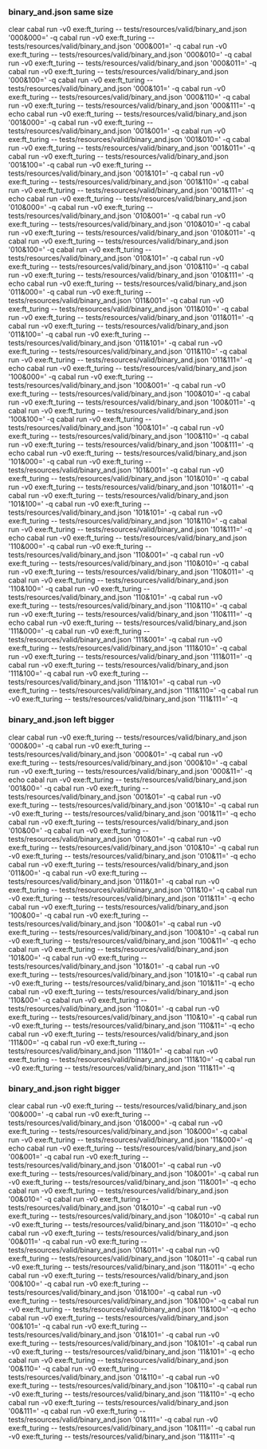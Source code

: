 ### binary_and.json same size

clear
cabal run -v0 exe:ft_turing -- tests/resources/valid/binary_and.json '000&000=' -q
cabal run -v0 exe:ft_turing -- tests/resources/valid/binary_and.json '000&001=' -q
cabal run -v0 exe:ft_turing -- tests/resources/valid/binary_and.json '000&010=' -q
cabal run -v0 exe:ft_turing -- tests/resources/valid/binary_and.json '000&011=' -q
cabal run -v0 exe:ft_turing -- tests/resources/valid/binary_and.json '000&100=' -q
cabal run -v0 exe:ft_turing -- tests/resources/valid/binary_and.json '000&101=' -q
cabal run -v0 exe:ft_turing -- tests/resources/valid/binary_and.json '000&110=' -q
cabal run -v0 exe:ft_turing -- tests/resources/valid/binary_and.json '000&111=' -q
echo
cabal run -v0 exe:ft_turing -- tests/resources/valid/binary_and.json '001&000=' -q
cabal run -v0 exe:ft_turing -- tests/resources/valid/binary_and.json '001&001=' -q
cabal run -v0 exe:ft_turing -- tests/resources/valid/binary_and.json '001&010=' -q
cabal run -v0 exe:ft_turing -- tests/resources/valid/binary_and.json '001&011=' -q
cabal run -v0 exe:ft_turing -- tests/resources/valid/binary_and.json '001&100=' -q
cabal run -v0 exe:ft_turing -- tests/resources/valid/binary_and.json '001&101=' -q
cabal run -v0 exe:ft_turing -- tests/resources/valid/binary_and.json '001&110=' -q
cabal run -v0 exe:ft_turing -- tests/resources/valid/binary_and.json '001&111=' -q
echo
cabal run -v0 exe:ft_turing -- tests/resources/valid/binary_and.json '010&000=' -q
cabal run -v0 exe:ft_turing -- tests/resources/valid/binary_and.json '010&001=' -q
cabal run -v0 exe:ft_turing -- tests/resources/valid/binary_and.json '010&010=' -q
cabal run -v0 exe:ft_turing -- tests/resources/valid/binary_and.json '010&011=' -q
cabal run -v0 exe:ft_turing -- tests/resources/valid/binary_and.json '010&100=' -q
cabal run -v0 exe:ft_turing -- tests/resources/valid/binary_and.json '010&101=' -q
cabal run -v0 exe:ft_turing -- tests/resources/valid/binary_and.json '010&110=' -q
cabal run -v0 exe:ft_turing -- tests/resources/valid/binary_and.json '010&111=' -q
echo
cabal run -v0 exe:ft_turing -- tests/resources/valid/binary_and.json '011&000=' -q
cabal run -v0 exe:ft_turing -- tests/resources/valid/binary_and.json '011&001=' -q
cabal run -v0 exe:ft_turing -- tests/resources/valid/binary_and.json '011&010=' -q
cabal run -v0 exe:ft_turing -- tests/resources/valid/binary_and.json '011&011=' -q
cabal run -v0 exe:ft_turing -- tests/resources/valid/binary_and.json '011&100=' -q
cabal run -v0 exe:ft_turing -- tests/resources/valid/binary_and.json '011&101=' -q
cabal run -v0 exe:ft_turing -- tests/resources/valid/binary_and.json '011&110=' -q
cabal run -v0 exe:ft_turing -- tests/resources/valid/binary_and.json '011&111=' -q
echo
cabal run -v0 exe:ft_turing -- tests/resources/valid/binary_and.json '100&000=' -q
cabal run -v0 exe:ft_turing -- tests/resources/valid/binary_and.json '100&001=' -q
cabal run -v0 exe:ft_turing -- tests/resources/valid/binary_and.json '100&010=' -q
cabal run -v0 exe:ft_turing -- tests/resources/valid/binary_and.json '100&011=' -q
cabal run -v0 exe:ft_turing -- tests/resources/valid/binary_and.json '100&100=' -q
cabal run -v0 exe:ft_turing -- tests/resources/valid/binary_and.json '100&101=' -q
cabal run -v0 exe:ft_turing -- tests/resources/valid/binary_and.json '100&110=' -q
cabal run -v0 exe:ft_turing -- tests/resources/valid/binary_and.json '100&111=' -q
echo
cabal run -v0 exe:ft_turing -- tests/resources/valid/binary_and.json '101&000=' -q
cabal run -v0 exe:ft_turing -- tests/resources/valid/binary_and.json '101&001=' -q
cabal run -v0 exe:ft_turing -- tests/resources/valid/binary_and.json '101&010=' -q
cabal run -v0 exe:ft_turing -- tests/resources/valid/binary_and.json '101&011=' -q
cabal run -v0 exe:ft_turing -- tests/resources/valid/binary_and.json '101&100=' -q
cabal run -v0 exe:ft_turing -- tests/resources/valid/binary_and.json '101&101=' -q
cabal run -v0 exe:ft_turing -- tests/resources/valid/binary_and.json '101&110=' -q
cabal run -v0 exe:ft_turing -- tests/resources/valid/binary_and.json '101&111=' -q
echo
cabal run -v0 exe:ft_turing -- tests/resources/valid/binary_and.json '110&000=' -q
cabal run -v0 exe:ft_turing -- tests/resources/valid/binary_and.json '110&001=' -q
cabal run -v0 exe:ft_turing -- tests/resources/valid/binary_and.json '110&010=' -q
cabal run -v0 exe:ft_turing -- tests/resources/valid/binary_and.json '110&011=' -q
cabal run -v0 exe:ft_turing -- tests/resources/valid/binary_and.json '110&100=' -q
cabal run -v0 exe:ft_turing -- tests/resources/valid/binary_and.json '110&101=' -q
cabal run -v0 exe:ft_turing -- tests/resources/valid/binary_and.json '110&110=' -q
cabal run -v0 exe:ft_turing -- tests/resources/valid/binary_and.json '110&111=' -q
echo
cabal run -v0 exe:ft_turing -- tests/resources/valid/binary_and.json '111&000=' -q
cabal run -v0 exe:ft_turing -- tests/resources/valid/binary_and.json '111&001=' -q
cabal run -v0 exe:ft_turing -- tests/resources/valid/binary_and.json '111&010=' -q
cabal run -v0 exe:ft_turing -- tests/resources/valid/binary_and.json '111&011=' -q
cabal run -v0 exe:ft_turing -- tests/resources/valid/binary_and.json '111&100=' -q
cabal run -v0 exe:ft_turing -- tests/resources/valid/binary_and.json '111&101=' -q
cabal run -v0 exe:ft_turing -- tests/resources/valid/binary_and.json '111&110=' -q
cabal run -v0 exe:ft_turing -- tests/resources/valid/binary_and.json '111&111=' -q

### binary_and.json left bigger

clear
cabal run -v0 exe:ft_turing -- tests/resources/valid/binary_and.json '000&00=' -q
cabal run -v0 exe:ft_turing -- tests/resources/valid/binary_and.json '000&01=' -q
cabal run -v0 exe:ft_turing -- tests/resources/valid/binary_and.json '000&10=' -q
cabal run -v0 exe:ft_turing -- tests/resources/valid/binary_and.json '000&11=' -q
echo
cabal run -v0 exe:ft_turing -- tests/resources/valid/binary_and.json '001&00=' -q
cabal run -v0 exe:ft_turing -- tests/resources/valid/binary_and.json '001&01=' -q
cabal run -v0 exe:ft_turing -- tests/resources/valid/binary_and.json '001&10=' -q
cabal run -v0 exe:ft_turing -- tests/resources/valid/binary_and.json '001&11=' -q
echo
cabal run -v0 exe:ft_turing -- tests/resources/valid/binary_and.json '010&00=' -q
cabal run -v0 exe:ft_turing -- tests/resources/valid/binary_and.json '010&01=' -q
cabal run -v0 exe:ft_turing -- tests/resources/valid/binary_and.json '010&10=' -q
cabal run -v0 exe:ft_turing -- tests/resources/valid/binary_and.json '010&11=' -q
echo
cabal run -v0 exe:ft_turing -- tests/resources/valid/binary_and.json '011&00=' -q
cabal run -v0 exe:ft_turing -- tests/resources/valid/binary_and.json '011&01=' -q
cabal run -v0 exe:ft_turing -- tests/resources/valid/binary_and.json '011&10=' -q
cabal run -v0 exe:ft_turing -- tests/resources/valid/binary_and.json '011&11=' -q
echo
cabal run -v0 exe:ft_turing -- tests/resources/valid/binary_and.json '100&00=' -q
cabal run -v0 exe:ft_turing -- tests/resources/valid/binary_and.json '100&01=' -q
cabal run -v0 exe:ft_turing -- tests/resources/valid/binary_and.json '100&10=' -q
cabal run -v0 exe:ft_turing -- tests/resources/valid/binary_and.json '100&11=' -q
echo
cabal run -v0 exe:ft_turing -- tests/resources/valid/binary_and.json '101&00=' -q
cabal run -v0 exe:ft_turing -- tests/resources/valid/binary_and.json '101&01=' -q
cabal run -v0 exe:ft_turing -- tests/resources/valid/binary_and.json '101&10=' -q
cabal run -v0 exe:ft_turing -- tests/resources/valid/binary_and.json '101&11=' -q
echo
cabal run -v0 exe:ft_turing -- tests/resources/valid/binary_and.json '110&00=' -q
cabal run -v0 exe:ft_turing -- tests/resources/valid/binary_and.json '110&01=' -q
cabal run -v0 exe:ft_turing -- tests/resources/valid/binary_and.json '110&10=' -q
cabal run -v0 exe:ft_turing -- tests/resources/valid/binary_and.json '110&11=' -q
echo
cabal run -v0 exe:ft_turing -- tests/resources/valid/binary_and.json '111&00=' -q
cabal run -v0 exe:ft_turing -- tests/resources/valid/binary_and.json '111&01=' -q
cabal run -v0 exe:ft_turing -- tests/resources/valid/binary_and.json '111&10=' -q
cabal run -v0 exe:ft_turing -- tests/resources/valid/binary_and.json '111&11=' -q

### binary_and.json right bigger

clear
cabal run -v0 exe:ft_turing -- tests/resources/valid/binary_and.json '00&000=' -q
cabal run -v0 exe:ft_turing -- tests/resources/valid/binary_and.json '01&000=' -q
cabal run -v0 exe:ft_turing -- tests/resources/valid/binary_and.json '10&000=' -q
cabal run -v0 exe:ft_turing -- tests/resources/valid/binary_and.json '11&000=' -q
echo
cabal run -v0 exe:ft_turing -- tests/resources/valid/binary_and.json '00&001=' -q
cabal run -v0 exe:ft_turing -- tests/resources/valid/binary_and.json '01&001=' -q
cabal run -v0 exe:ft_turing -- tests/resources/valid/binary_and.json '10&001=' -q
cabal run -v0 exe:ft_turing -- tests/resources/valid/binary_and.json '11&001=' -q
echo
cabal run -v0 exe:ft_turing -- tests/resources/valid/binary_and.json '00&010=' -q
cabal run -v0 exe:ft_turing -- tests/resources/valid/binary_and.json '01&010=' -q
cabal run -v0 exe:ft_turing -- tests/resources/valid/binary_and.json '10&010=' -q
cabal run -v0 exe:ft_turing -- tests/resources/valid/binary_and.json '11&010=' -q
echo
cabal run -v0 exe:ft_turing -- tests/resources/valid/binary_and.json '00&011=' -q
cabal run -v0 exe:ft_turing -- tests/resources/valid/binary_and.json '01&011=' -q
cabal run -v0 exe:ft_turing -- tests/resources/valid/binary_and.json '10&011=' -q
cabal run -v0 exe:ft_turing -- tests/resources/valid/binary_and.json '11&011=' -q
echo
cabal run -v0 exe:ft_turing -- tests/resources/valid/binary_and.json '00&100=' -q
cabal run -v0 exe:ft_turing -- tests/resources/valid/binary_and.json '01&100=' -q
cabal run -v0 exe:ft_turing -- tests/resources/valid/binary_and.json '10&100=' -q
cabal run -v0 exe:ft_turing -- tests/resources/valid/binary_and.json '11&100=' -q
echo
cabal run -v0 exe:ft_turing -- tests/resources/valid/binary_and.json '00&101=' -q
cabal run -v0 exe:ft_turing -- tests/resources/valid/binary_and.json '01&101=' -q
cabal run -v0 exe:ft_turing -- tests/resources/valid/binary_and.json '10&101=' -q
cabal run -v0 exe:ft_turing -- tests/resources/valid/binary_and.json '11&101=' -q
echo
cabal run -v0 exe:ft_turing -- tests/resources/valid/binary_and.json '00&110=' -q
cabal run -v0 exe:ft_turing -- tests/resources/valid/binary_and.json '01&110=' -q
cabal run -v0 exe:ft_turing -- tests/resources/valid/binary_and.json '10&110=' -q
cabal run -v0 exe:ft_turing -- tests/resources/valid/binary_and.json '11&110=' -q
echo
cabal run -v0 exe:ft_turing -- tests/resources/valid/binary_and.json '00&111=' -q
cabal run -v0 exe:ft_turing -- tests/resources/valid/binary_and.json '01&111=' -q
cabal run -v0 exe:ft_turing -- tests/resources/valid/binary_and.json '10&111=' -q
cabal run -v0 exe:ft_turing -- tests/resources/valid/binary_and.json '11&111=' -q
